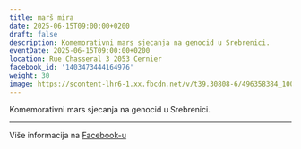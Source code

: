 ```yaml
---
title: marš mira
date: 2025-06-15T09:00:00+0200
draft: false
description: Komemorativni mars sjecanja na genocid u Srebrenici.
eventDate: 2025-06-15T09:00:00+0200
location: Rue Chasseral 3 2053 Cernier
facebook_id: '1403473444164976'
weight: 30
image: https://scontent-lhr6-1.xx.fbcdn.net/v/t39.30808-6/496358384_1007574214836511_4806363768185633011_n.jpg?_nc_cat=102&ccb=1-7&_nc_sid=9e60e4&_nc_ohc=bUAEPLs-IM8Q7kNvwG4h_Od&_nc_oc=Adk7uqYZ_YeB31hW0aUUcAzLXBSdNaNj3p2-XMS4rfKBkS4G8uo5wjwKE08yzmM80Yo&_nc_zt=23&_nc_ht=scontent-lhr6-1.xx&edm=ABTKTjYEAAAA&_nc_gid=3M-15HbDVKkxV8h-fZcNpw&oh=00_AfIVg3Go6JZrD39kUyLgsWZww4lo4y8YtjqavVz0uASjVg&oe=682C682E
---
```


Komemorativni mars sjecanja na genocid u Srebrenici.

---

Više informacija na [Facebook-u](https://facebook.com/events/1403473444164976)